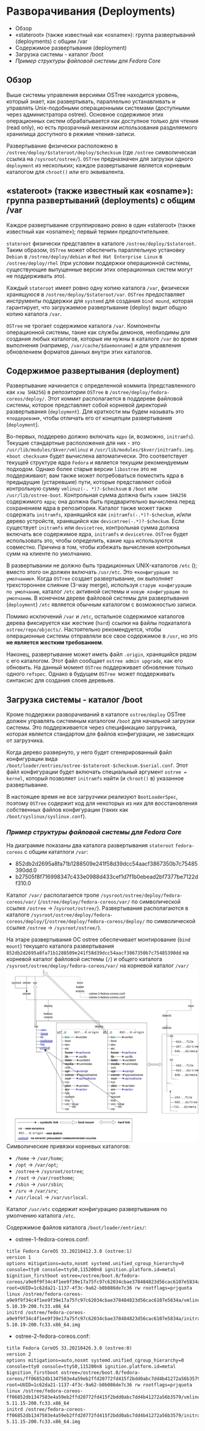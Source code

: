 # Разворачивания (Deployments)

- Обзор
- «stateroot» (также известный как «osname»): группа развертываний (deployments) с общим /var
- Содержимое развертывания (deployment)
- Загрузка системы - каталог /boot
- *Пример структуры файловой системы для Fedora Core*

## Обзор

Выше системы управления версиями OSTree находится уровень, который знает, как развертывать, параллельно устанавливать и управлять Unix-подобными операционными системами (доступными через администратора ostree). 
Основное содержимое этих операционных систем обрабатывается как доступное только для чтения (read only), но есть прозрачный механизм использования разднляемого хранилища 
доступного в режиме чтения-записи.

Развертывание физически расположено в `/ostree/deploy/$stateroot/deploy/$checksum` (где `/ostree` символическая ссылка на `/sysroot/ostree/`). 
`OSTree` предназначен для  загрузки одного `deployment` из нескольких; каждое развертывание является корневым каталогом для `chroot()` или его эквивалента. 

## «stateroot» (также известный как «osname»): группа развертываний (deployments) с общим /var

Каждое развертывание сгруппировано ровно в один «stateroot» (также известный как «osname»); первый термин предпочтительнее.

`stateroot` физически представлен в каталоге `/ostree/deploy/$stateroot`. 
Таким образом, `OSTree` может обеспечить параллельную установку `Debian` в `/ostree/deploy/debian` и `Red Hat Enterprise Linux` в `/ostree/deploy/rhel`
(при условии поддержки операционной системы, существующие выпущенные версии этих операционных систем могут не поддерживать это).

Каждый `stateroot` имеет ровно одну копию каталога `/var`, физически хранящуюся в `/ostree/deploy/$stateroot/var`. 
`OSTree` предоставляет инструменты поддержки для `systemd` для создания `bind mound`, которая гарантирует, что загружаемое развертывание (deploy) видит общую копию каталога `/var`.

`OSTree` не трогает содержимое каталога `/var`. 
Компоненты операционной системы, такие как службы демонов, необходимы для создания любых каталогов, которые им нужны в каталоге `/var` во время выполнения 
(например, `/var/cache/$daemonname`) 
и для управления обновлением форматов данных внутри этих каталогов. 


## Содержимое развертывания (deployment)

Развертывание начинается с определенной коммита (представленного как `хэш SHA256`) в репозитории `OSTree` в ``/ostree/deploy/fedora-coreos/deploy/``. 
Этот коммит располагается в поддереве файловой системы, которое представляет собой корневой директорий развертывания (`deployment`). 
Для краткости мы будем называть это «`поддеревом`», чтобы отличать его от концепции развертывания (`deployment`).

Во-первых, поддерево должно включать `ядро` (и, возможно, `initramfs`). 
Текущие стандартные расположения для них - это `/usr/lib/modules/$kver/vmlinuz` и `/usr/lib/modules/$kver/initramfs.img`. 
«`boot checksum`» будет вычислена автоматически. 
Это соответствует текущей структуре ядра `Fedora` и является текущим рекомендуемым подходом. 
Однако более старые версии `libostree` это не поддерживают; 
вам также может потребоваться поместить ядра в предыдущие (устаревшие) пути, которые представляют собой контрольную сумму `vmlinuz(-. *)?-$checksum` в `/boot` или `/usr/lib/ostree-boot`. 
Контрольная сумма должна быть `хэшем SHA256` содержимого `ядра`; она должна быть предварительно вычислена перед сохранением ядра в репозитории. 
Каталог также может также содержать `initramfs`, хранящийся как  `initramfs(-.*)?-$checkum`, и/или дерево устройств, хранящийся как `devicetree(-.*)?-$checkum`. 
Если существует `initramfs` или `devicetree`, контрольная сумма должна включать все содержимое ядра, `initramfs` и `devicetree`. 
`OSTree` будет использовать это, чтобы определить, какие `ядра` используются совместно. Причина в том, чтобы избежать вычисления контрольных сумм на клиенте по умолчанию.

В развертывании не должно быть традиционных UNIX-каталогов `/etc` (); вместо этого он должен включать `/usr/etc`. Это «`конфигурация по умолчанию`». 
Когда `OSTree` создает развертывание, он выполняет трехстороннее слияние (3-way merge), используя `старую конфигурацию по умолчанию`, каталог `/etc` активной системы и `новую конфигурацию по умолчанию`. В конечном дереве файловой системы для развертывания (`deployment`) `/etc` является обычным каталогом с возможностью записи.

Помимо исключений `/var` и `/etc`, остальное содержимое каталогов дерева фиксируется как жесткие (`hard`) ссылки на файлы подкаталога `ostree/repo/objects/`. Настоятельно рекомендуется, чтобы операционные системы отправляли все свое содержимое в `/usr`, но это **не является жестким требованием**.

Наконец, развертывание может иметь файл `.origin`, хранящийся рядом с его каталогом. 
Этот файл сообщает `ostree admin upgrade`, как его обновить. 
На данный момент `OSTree` поддерживает обновление только одного `refspec`. 
Однако в будущем `OSTree `может поддерживать синтаксис для создания слоев деревьев. 

## Загрузка системы - каталог /boot

Кроме поддержки разворачиваний в каталоге `ostree/deploy` OSTree  должен управлять системным каталогом `/boot` для начальной загрузки системы. 
Это поддерживается через спецификацию загрузчика, которая является стандартом для файлов конфигурации, не зависящих от загрузчика.

Когда дерево развернуто, у него будет сгенерированный файл конфигурации вида  `/boot/loader/entries/ostree-$stateroot-$checksum.$serial.conf`. 
Этот файл конфигурации будет включать специальный аргумент `ostree = kernel`, который позволяет `initramfs` найти (и `chroot()` в) указанное развертывание.

В настоящее время не все загрузчики реализуют `BootLoaderSpec`, поэтому `OSTree` содержит код для некоторых из них для восстановления собственных файлов конфигурации 
(таких как `/boot/syslinux/syslinux.conf`). 


### *Пример структуры файловой системы для Fedora Core*

На диаграмме показаны два каталога развертывания `stateroot` `fedora-coreos` c общим кататлоги `/var`:
- 852db2d2695a8fa71b1288509e241f58d39dcc54aacf3867350b7c75485390dd.0 
- b27505f8f716998347c433e0988d433cef1d7f1b0ebead2bf7377be7122df310.0

Каталог `/var/` располагается тропе `/sysroot/ostree/deploy/fedora-coreos/var/` (`/ostree/deploy/fedora-coreos/var/` по символической ссылке `/ostree` -> /`sysroot/ostree/`).
Развертывания располагаются в каталоге `/sysroot/ostree/deploy/fedora-coreos/deploy/`(`/ostree/deploy/fedora-coreos/deploy/` по символической ссылке `/ostree` -> `/sysroot/ostree/`).

На этаре развертывания ОС ostree обеспечивает монтирование (`bind mount`) текущего каталога развертывания `852db2d2695a8fa71b1288509e241f58d39dcc54aacf3867350b7c75485390dd` на корневой каталог файловой системы (`/`) и общего каталога `/sysroot/ostree/deploy/fedora-coreos/var/` на корневой каталог `/var/`
![Пример структуры файловой системы для Fedora Core](./Images/stateroot.png)
Символические привязки корневых каталогов:
- `/home` -> `/var/home`;
- `/opt` -> `/var/opt`;
- `/ostree`-> `/sysroot/ostree`;
- `/root` -> `/var/roothome`;
- `/sbin` -> `/usr/sbin`;
- `/srv` -> `/var/srv`;
- `/usr/local` -> `/var/usrlocal`.

 Каталог `/usr/etc` содержит конфигурацию развертывания по умолчению каталога `/etc`. 
 
 Содержимое файлов каталога `/boot/loader/entries/`:
 - ostree-1-fedora-coreos.conf:
 ```
 title Fedora CoreOS 33.20210412.3.0 (ostree:1)
version 1
options mitigations=auto,nosmt systemd.unified_cgroup_hierarchy=0 console=tty0 console=ttyS0,115200n8 ignition.platform.id=metal $ignition_firstboot ostree=/ostree/boot.0/fedora-coreos/a9e9f9f34c4f1ee9f39e17a75fc97c62034cbae378484823d56cac6107e5834a/0 root=UUID=1c62da21-1137-4f3c-9a62-b0b086de7c36 rw rootflags=prjquota
linux /ostree/fedora-coreos-a9e9f9f34c4f1ee9f39e17a75fc97c62034cbae378484823d56cac6107e5834a/vmlinuz-5.10.19-200.fc33.x86_64
initrd /ostree/fedora-coreos-a9e9f9f34c4f1ee9f39e17a75fc97c62034cbae378484823d56cac6107e5834a/initramfs-5.10.19-200.fc33.x86_64.img
```
- ostree-2-fedora-coreos.conf:
```
title Fedora CoreOS 33.20210426.3.0 (ostree:0)
version 2
options mitigations=auto,nosmt systemd.unified_cgroup_hierarchy=0 console=tty0 console=ttyS0,115200n8 ignition.platform.id=metal $ignition_firstboot ostree=/ostree/boot.0/fedora-coreos/ff06852db1347503e4a59eb2ffd20772fd415f2bdd0abc7dd4b41272a56b3579/0 root=UUID=1c62da21-1137-4f3c-9a62-b0b086de7c36 rw rootflags=prjquota
linux /ostree/fedora-coreos-ff06852db1347503e4a59eb2ffd20772fd415f2bdd0abc7dd4b41272a56b3579/vmlinuz-5.11.15-200.fc33.x86_64
initrd /ostree/fedora-coreos-ff06852db1347503e4a59eb2ffd20772fd415f2bdd0abc7dd4b41272a56b3579/initramfs-5.11.15-200.fc33.x86_64.img
```
